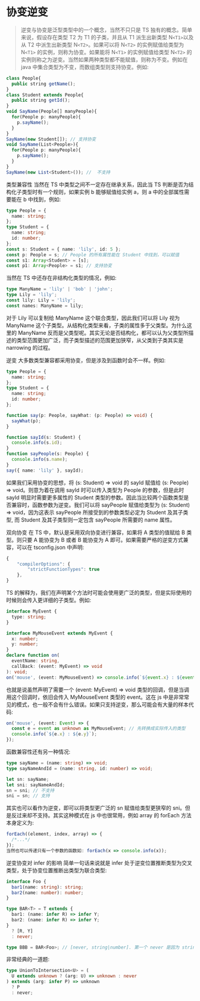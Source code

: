 # 协变逆变

> 逆变与协变是泛型类型中的一个概念，当然不只只是 TS 独有的概念。简单来说，假设存在类型 T2 为 T1 的子类，并且从 T1 派生出新类型 N`<T1>`以及从 T2 中派生出新类型 N`<T2>`。如果可以将 N`<T2>` 的实例赋值给类型为 N`<T1>` 的实例，则称为协变。如果能将 N`<T1>` 的实例赋值给类型 N`<T2>` 的实例则称之为逆变。当然如果两种类型都不能赋值，则称为不变。例如在 java 中集合类型为不变，而数组类型则支持协变。例如:

```typescript
class People{
  public string getName();
}
class Student extends People{
  public string getId();
}
void SayName(People[] manyPeople){
  for(People p: manyPeople){
    p.sayName();
  }
}
SayName(new Student[]); // 支持协变
void SayName(List<People>){
  for(People p: manyPeople){
    p.sayName();
  }
}
SayName(new List<Student>()); //  不支持
```

类型兼容性
当然在 TS 中类型之间不一定存在继承关系，因此当 TS 判断是否为结构化子类型时有一个规则，如果实例 b 能够赋值给实例 a，则 a 中的全部属性需要能在 b 中找到，例如:

```typescript
type People = {
  name: string;
};
type Student = {
  name: string;
  id: number;
};
const s: Student = { name: 'lily', id: 5 };
const p: People = s; // People 的所有属性能在 Student 中找到，可以赋值
const s1: Array<Student> = [s];
const p1: Array<People> = s1; // 支持协变
```

当然在 TS 中还存在非结构化类型的情况，例如:

```typescript
type ManyName = 'lily' | 'bob' | 'john';
type Lily = 'lily';
const lily: Lily = 'lily';
const names: ManyName = lily;
```

对于 Lily 可以复制给 ManyName 这个联合类型，因此我们可以将 Lily 视为 ManyName 这个子类型。从结构化类型来看，子类的属性多于父类型。为什么这里的 ManyName 反而是父类型呢。其实无论是否结构化，都可以认为父类型所描述的类型范围更加广泛，而子类型描述的范围更加狭窄，从父类到子类其实是 narrowing 的过程。

逆变
大多数类型兼容都采用协变，但是涉及到函数时会不一样。例如:

```typescript
type People = {
  name: string;
};
type Student = {
  name: string;
  id: number;
};

function say(p: People, sayWhat: (p: People) => void) {
  sayWhat(p);
}

function sayId(s: Student) {
  console.info(s.id);
}
function sayPeople(s: People) {
  console.info(s.name);
}
say({ name: 'lily' }, sayId);
```

如果我们采用协变的思想，将 (s: Student) => void 的 sayId 赋值给 (s: People) => void。则意为着在调用 sayId 时可以传入类型为 People 的参数，但是此时 sayId 明显时需要更多属性的 Student 类型的参数。因此当比较两个函数类型是否兼容时，函数参数为逆变。我们可以将 sayPeople 赋值给类型为 (s: Student) => void，因为这表示 sayPeople 所接受到的参数类型必定为 Student 及其子类型, 而 Student 及其子类型则一定包含 sayPeople 所需要的 name 属性。

双向协变
在 TS 中，默认是采用双向协变进行兼容，如果将 A 类型的值赋给 B 类型。则只要 A 能协变为 B 或者 B 能协变为 A 即可。如果需要严格的逆变方式兼容，可以在 tsconfig.json 中声明:

```typescript
{
    "compilerOptions": {
        "strictFunctionTypes": true
    },
}
```

TS 的解释为，我们在声明某个方法时可能会使用更广泛的类型，但是实际使用的时候则会传入更详细的子类型。例如:

```typescript
interface MyEvent {
  type: string;
}

interface MyMouseEvent extends MyEvent {
  x: number;
  y: number;
}
declare function on(
  eventName: string,
  callBack: (event: MyEvent) => void
): void;
on('mouse', (event: MyMouseEvent) => console.info(`${event.x} : ${event.y}`));
```

也就是说虽然声明了需要一个 (event: MyEvent) => void 类型的回调，但是当调用这个回调时，依旧会传入 MyMouseEvent 类型的 event。这在 js 中是非常常见的模式，也一般不会有什么错误。如果只支持逆变，那么可能会有大量的样本代码:

```typescript
on('mouse', (event: Event) => {
  const e = event as unknown as MyMouseEvent; // 先转换成实际传入的类型
  console.info(`${e.x} : ${e.y}`);
});
```

函数兼容性还有另一种情况:

```typescript
type sayName = (name: string) => void;
type sayNameAndId = (name: string, id: number) => void;

let sn: sayName;
let sni: sayNameAndId;
sn = sni; // 不支持
sni = sn; // 支持
```

其实也可以看作为逆变，即可以将类型更广泛的 sn 赋值给类型更狭窄的 sni。但是反过来却不支持。其实这种模式在 js 中也很常用，例如 array 的 forEach 方法本身定义为:

```typescript
forEach((element, index, array) => {
  /*...*/
});
当然也可以传递只有一个参数的函数如: forEach(x => console.info(x));
```

逆变协变对 infer 的影响
简单一句话来说就是 infer 处于逆变位置推断类型为交叉类型，处于协变位置推断出类型为联合类型:

```typescript
interface Foo {
  bar1(name: string): string;
  bar2(name: number): number;
}

type BAR<T> = T extends {
  bar1: (name: infer R) => infer Y;
  bar2: (name: infer R) => infer Y;
}
  ? [R, Y]
  : never;

type BBB = BAR<Foo>; // [never, string|number]. 第一个 never 是因为 string & number = never
```

非常经典的一道题:

```typescript
type UnionToIntersection<U> = (
  U extends unknown ? (arg: U) => unknown : never
) extends (arg: infer P) => unknown
  ? P
  : never;
```
